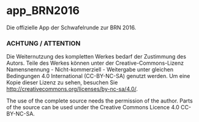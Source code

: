 # app_BRN2016
Die offizielle App der Schwafelrunde zur BRN 2016.

### ACHTUNG / ATTENTION
Die Weiternutzung des kompletten Werkes bedarf der Zustimmung des Autors. Teile des Werkes können unter der Creative-Commons-Lizenz Namensnennung - Nicht-kommerziell - Weitergabe unter gleichen Bedingungen 4.0 International (CC-BY-NC-SA) genutzt werden. Um eine Kopie dieser Lizenz zu sehen, besuchen Sie http://creativecommons.org/licenses/by-nc-sa/4.0/.

The use of the complete source needs the permission of the author. Parts of the source can be used under the Creative Commons Licence 4.0 CC-BY-NC-SA.
